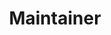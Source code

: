 ---
_id: bongmo
name: 김봉모
title: Maintainer
team: Advisory
link_github: https://github.com/bongmo
link_linkedin:
link_twitter:
link_facebook:
link_instagram:
link_youtube:
link_homepage:
---